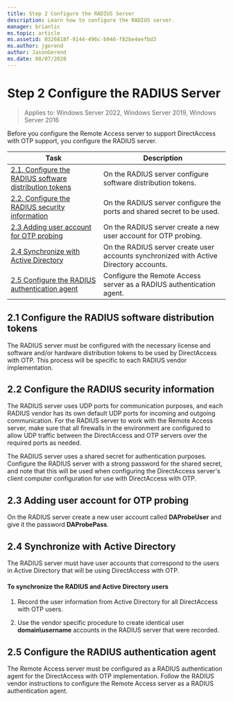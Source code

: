 ```yaml
---
title: Step 2 Configure the RADIUS Server
description: Learn how to configure the RADIUS server.
manager: brianlic
ms.topic: article
ms.assetid: 0326818f-9144-496c-b946-f82be4eefbd3
ms.author: jgerend
author: JasonGerend
ms.date: 08/07/2020
---
```

# Step 2 Configure the RADIUS Server

>Applies to: Windows Server 2022, Windows Server 2019, Windows Server 2016

Before you configure the Remote Access server to support DirectAccess with OTP support, you configure the RADIUS server.

|Task|Description|
|----|--------|
|[2.1. Configure the RADIUS software distribution tokens](#BKMK_1.1)|On the RADIUS server configure software distribution tokens.|
|[2.2. Configure the RADIUS security information](#BKMK_1.2)|On the RADIUS server configure the ports and shared secret to be used.|
|[2.3 Adding user account for OTP probing](#BKMK_Probe)|On the RADIUS server create a new user account for OTP probing.|
|[2.4 Synchronize with Active Directory](#BKMK_Active)|On the RADIUS server create user accounts synchronized with Active Directory accounts.|
|[2.5 Configure the RADIUS authentication agent](#BKMK_AuthAgent)|Configure the Remote Access server as a RADIUS authentication agent.|

## <a name="BKMK_1.1"></a>2.1 Configure the RADIUS software distribution tokens
The RADIUS server must be configured with the necessary license and software and/or hardware distribution tokens to be used by DirectAccess with OTP. This process will be specific to each RADIUS vendor implementation.

## <a name="BKMK_1.2"></a>2.2 Configure the RADIUS security information
The RADIUS server uses UDP ports for communication purposes, and each RADIUS vendor has its own default UDP ports for incoming and outgoing communication. For the RADIUS server to work with the Remote Access server, make sure that all firewalls in the environment are configured to allow UDP traffic between the DirectAccess and OTP servers over the required ports as needed.

The RADIUS server uses a shared secret for authentication purposes. Configure the RADIUS server with a strong password for the shared secret, and note that this will be used when configuring the DirectAccess server's client computer configuration for use with DirectAccess with OTP.

## <a name="BKMK_Probe"></a>2.3 Adding user account for OTP probing
On the RADIUS server create a new user account called **DAProbeUser** and give it the password **DAProbePass**.

## <a name="BKMK_Active"></a>2.4 Synchronize with Active Directory
The RADIUS server must have user accounts that correspond to the users in Active Directory that will be using DirectAccess with OTP.

#### To synchronize the RADIUS and Active Directory users

1.  Record the user information from Active Directory for all DirectAccess with OTP users.

2.  Use the vendor specific procedure to create identical user **domain\username** accounts in the RADIUS server that were recorded.

## <a name="BKMK_AuthAgent"></a>2.5 Configure the RADIUS authentication agent
The Remote Access server must be configured as a RADIUS authentication agent for the DirectAccess with OTP implementation. Follow the RADIUS vendor instructions to configure the Remote Access server as a RADIUS authentication agent.




